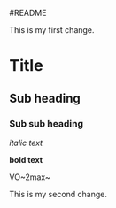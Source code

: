 #README

This is my first change.

# Title

## Sub heading

### Sub sub heading

*italic text*

**bold text**

VO~2max~


This is my second change. 